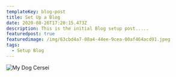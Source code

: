```yaml
---
templateKey: blog-post
title: Set Up a Blog
date: 2020-08-26T17:20:15.473Z
description: This is the initial Blog setup post.....
featuredpost: true
featuredimage: /img/63cbd4a7-08a4-44ee-9cea-00af464acd91.jpeg
tags:
  - Setup Blog
---
```

![My Dog Cersei](/img/63cbd4a7-08a4-44ee-9cea-00af464acd91.jpeg)